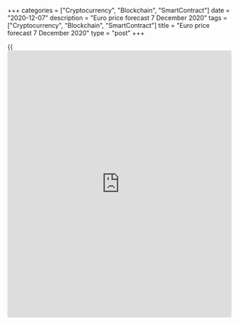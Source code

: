 +++
categories = ["Cryptocurrency", "Blockchain", "SmartContract"]
date = "2020-12-07"
description = "Euro price forecast 7 December 2020"
tags = ["Cryptocurrency", "Blockchain", "SmartContract"]
title = "Euro price forecast 7 December 2020"
type = "post"
+++

{{<iframe id="large-banner" src="https://www.bounty.group/#slide=15.0" width="100%" height="600" scrolling="no" style="border: 0px solid rgb(216, 221, 230); border-radius: 3px;">}}

2020-12-07

2020-12-07

Euro strikes while the iron is hot. Forecast as of 07.12.2020Dmitri
Demidenko

It is unlikely that in the next 10 years, there should be the same sharp
decline in the value of money to zero. So, the [S&P 500][1] rally won’t
repeat soon. We should take advantage of the opportunities. Let us
discuss the Forex outlook and make up a EURUSD trading plan.

##  **Weekly euro fundamental forecast**

As long as economic shocks cause turmoil in the financial markets, the
weak US jobs reports will support the growth of stock indexes, and the
expectations for the ECB monetary easing will strengthen the euro.
Investors are hurrying up to join the uptrend, and the reason is not in
the failure of fundamental analysis. The [S&P 500][1] rally doesn’t
result from the good economic performance or strong corporate profits;
the reason is in a sharp decline in the value of money to almost zero.
It isn't easy to imagine that something like this will happen again in
the next decade. So, the US stocks will hardly surge so high again soon.
Investors are taking the chance.

The US nonfarm payrolls report has been the weakest over the past seven
months (+245,000), which suggests the US Congress should adopt a new
fiscal stimulus package. Under such conditions, the [S&P 500][1] hits a
fresh all-time high, and the [EURUSD][2] continues growing. Both parties
suggested the US weak jobs report as a reason for swift and decisive
action to provide the economy with the necessary assistance. Chicago
Federal Reserve Bank President Charles Evans notes that, despite the US
weak employment data, he won’t support the Fed’s additional monetary
expansion since the central bank's instruments are less effective than
Congress's fiscal stimulus. The US economy needs stimulus urgently.

The [S&P 500][1] rally is pressing down the US dollar; the USD has
closed in the red for the third consecutive week hitting the lowest
level since April 2018. The greenback’s rivals are hitting fresh record
highs, however. The ECB, being concerned with the deflation, would not
like the euro to continues strengthening. However, the potential
extension of monetary stimulus does not discourage the [EURUSD][2]
bulls. However, we should remember that the euro rally results from the
dollar weakness rather than the euro strength.

###  **Dynamics of world’s major currencies**



 _Source_ _: Financial Times_

Obviously, if the reasons for the rise in stock indices are to be found
in a sharp decline in the value of money to zero and vaccines, then
without the normalization of the Fed's monetary [policy](https://www.fintechee.com/policy/) and problems with
vaccinations, the S&P 500 should not start a deep correction. The
Federal Reserve will not resort to monetary restriction until at least
2022-2023, so the bears on stocks and [EURUSD][2] should bet on delays
in vaccination processes or their rejection by the population. Vaccines
are good for the world but bad for the US dollar.

###  **Weekly[EURUSD][2] trading plan**

In the current situation, the ECB will hardly stop the euro rally. The
[EURUSD][2] price already includes the possible QE expansion by €500
billion and the asset purchase program's extension for another six
months at the ECB December meeting. According to the source familiar
with the matter, Bloomberg suggests the QE should be extended for
another twelve months. If the information is confirmed, the [EURUSD][2]
short-term correction could send the pair down below the supports at
1.212 and 1.208, which should be bought out. I suggest entering long
trades at the price fall.





## Price chart of EURUSD in real time mode

The content of this article reflects the author’s opinion and does not
necessarily reflect the official position of LiteForex. The material
published on this page is provided for informational purposes only and
should not be considered as the provision of investment advice for the
purposes of Directive 2004/39/EC.

Rate this article:

{{value}}

( {{count}} {{title}} )

   1. my.liteforex.com/trading/chart?symbol=SPX&returnUrl=true
   2. my.liteforex.com/trading/chart?symbol=EURUSD&returnUrl=true
